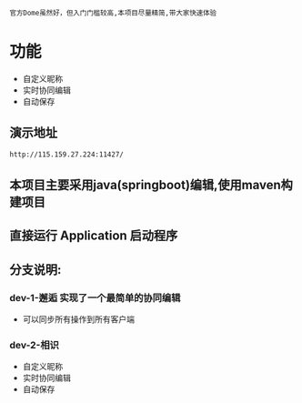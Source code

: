     官方Dome虽然好，但入门门槛较高,本项目尽量精简,带大家快速体验

# 功能

- 自定义昵称
- 实时协同编辑
- 自动保存

## 演示地址
```dtd
http://115.159.27.224:11427/
```
## 本项目主要采用java(springboot)编辑,使用maven构建项目
## 直接运行 Application 启动程序

## 分支说明:
### dev-1-邂逅 实现了一个最简单的协同编辑
- 可以同步所有操作到所有客户端
### dev-2-相识
- 自定义昵称
- 实时协同编辑
- 自动保存